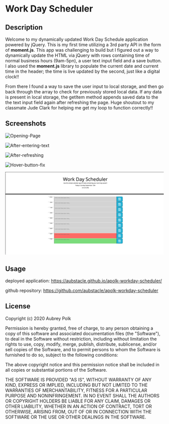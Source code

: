 # Work Day Scheduler

## Description

Welcome to my dynamically updated Work Day Schedule application powered by jQuery. This is my first time utilizing a 3rd party API in the form of **moment.js**. This app was challenging to build but I figured out a way to dynamically update the HTML via jQuery with rows containing time of normal business hours (9am-5pn), a user text input field and a save button. I also used the **moment.js** library to populate the current date and current time in the header; the time is live updated by the second, just like a digital clock!!

From there I found a way to save the user input to local storage, and then go back through the array to check for previously stored local data. If any data is present in local storage, the getItem method appends saved data to the the text input field again after refreshing the page. Huge shoutout to my classmate Jude Clark for helping me get my loop to function correctly!! 

## Screenshots

![Opening-Page](https://github.com/aubstacle/apolk-workday-scheduler/blob/master/assets/Screenshot1)

![After-entering-text](https://github.com/aubstacle/apolk-workday-scheduler/blob/master/assets/Screenshot2)

![After-refreshing](https://github.com/aubstacle/apolk-workday-scheduler/blob/master/assets/Screenshot3)

![Hover-button-fix](https://github.com/aubstacle/apolk-workday-scheduler/blob/master/assets/Screenshot4)

![opening-page](./assets/Screenshot1.png)

## Usage

deployed application: https://aubstacle.github.io/apolk-workday-scheduler/

github repository: https://github.com/aubstacle/apolk-workday-scheduler

## License 

Copyright (c) 2020 Aubrey Polk

Permission is hereby granted, free of charge, to any person obtaining a copy of this software and associated documentation files (the "Software"), to deal in the Software without restriction, including without limitation the rights to use, copy, modify, merge, publish, distribute, sublicense, and/or sell copies of the Software, and to permit persons to whom the Software is furnished to do so, subject to the following conditions:

The above copyright notice and this permission notice shall be included in all copies or substantial portions of the Software.

THE SOFTWARE IS PROVIDED "AS IS", WITHOUT WARRANTY OF ANY KIND, EXPRESS OR IMPLIED, INCLUDING BUT NOT LIMITED TO THE WARRANTIES OF MERCHANTABILITY, FITNESS FOR A PARTICULAR PURPOSE AND NONINFRINGEMENT. IN NO EVENT SHALL THE AUTHORS OR COPYRIGHT HOLDERS BE LIABLE FOR ANY CLAIM, DAMAGES OR OTHER LIABILITY, WHETHER IN AN ACTION OF CONTRACT, TORT OR OTHERWISE, ARISING FROM, OUT OF OR IN CONNECTION WITH THE SOFTWARE OR THE USE OR OTHER DEALINGS IN THE SOFTWARE.